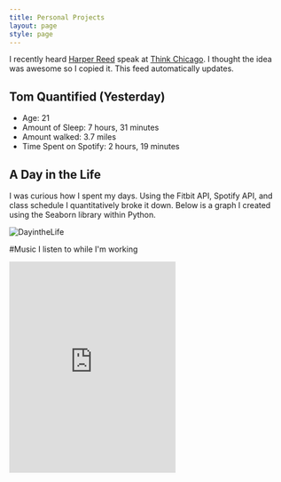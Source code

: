 ```yaml
---
title: Personal Projects
layout: page
style: page
---
```



I recently heard [Harper Reed](http://harperreed.com/#/) speak at [Think Chicago](http://www.thinkchicago.net). I thought the idea was awesome so I copied it. This feed automatically updates.
## Tom Quantified (Yesterday)
* Age: 21
* Amount of Sleep: 7 hours, 31 minutes
* Amount walked: 3.7 miles 
* Time Spent on Spotify: 2 hours, 19 minutes


## A Day in the Life

 I was curious how I spent my days. Using the Fitbit API, Spotify API, and class schedule I quantitatively broke it down. Below is a graph I created using the Seaborn library within Python.  

<img src="../../public/img/unknown.png" alt="DayintheLife" >

#Music I listen to while I'm working

<iframe src="https://embed.spotify.com/?uri=spotify:track:2mP19NOAs1eNi9o6K8ngwt" width="300" height="380" frameborder="0" allowtransparency="true"></iframe>

